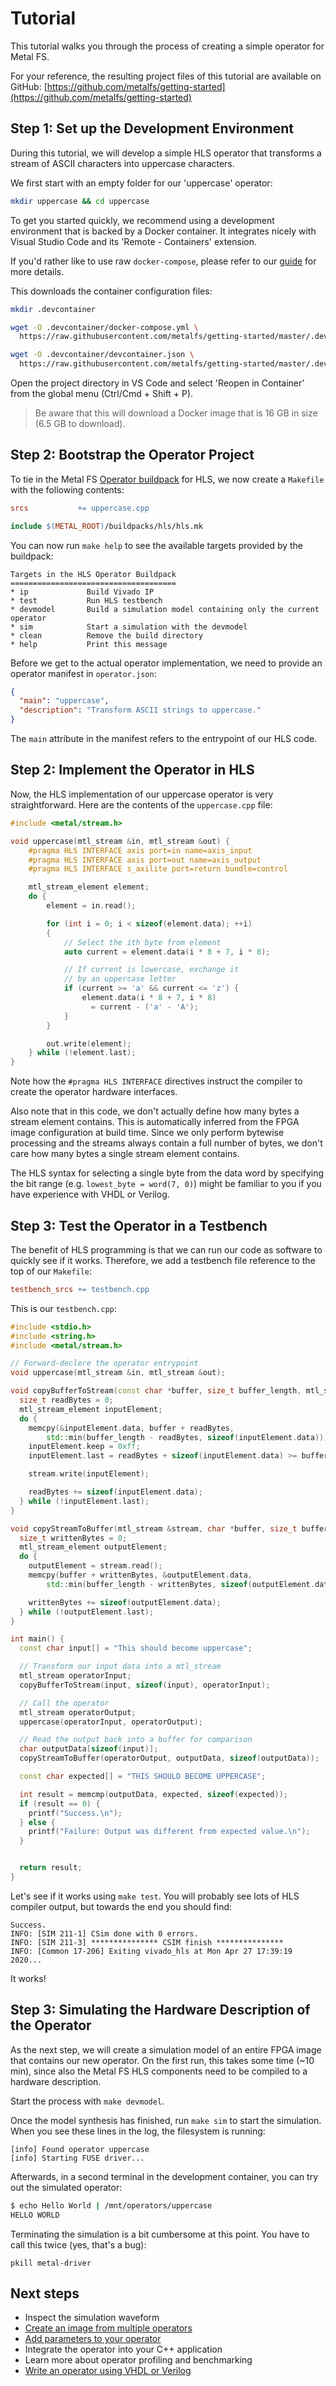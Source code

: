 # Tutorial

This tutorial walks you through the process of creating a simple operator for Metal FS.

For your reference, the resulting project files of this tutorial are available on GitHub: [https://github.com/metalfs/getting-started](https://github.com/metalfs/getting-started)

## Step 1: Set up the Development Environment

During this tutorial, we will develop a simple HLS operator that transforms a stream of ASCII characters into uppercase characters.

We first start with an empty folder for our 'uppercase' operator:

```bash
mkdir uppercase && cd uppercase
```

To get you started quickly, we recommend using a development environment that is backed by a Docker container.
It integrates nicely with Visual Studio Code and its 'Remote - Containers' extension.

If you'd rather like to use raw `docker-compose`, please refer to our [guide](docker_dev) for more details.

This downloads the container configuration files:

```bash
mkdir .devcontainer

wget -O .devcontainer/docker-compose.yml \
  https://raw.githubusercontent.com/metalfs/getting-started/master/.devcontainer/docker-compose.yml

wget -O .devcontainer/devcontainer.json \
  https://raw.githubusercontent.com/metalfs/getting-started/master/.devcontainer/devcontainer.json
```
Open the project directory in VS Code and select 'Reopen in Container' from the global menu (Ctrl/Cmd + Shift + P).

> Be aware that this will download a Docker image that is 16 GB in size (6.5 GB to download).

## Step 2: Bootstrap the Operator Project

To tie in the Metal FS [Operator buildpack](buildpacks) for HLS, we now create a `Makefile` with the following contents:

```Makefile
srcs           += uppercase.cpp

include $(METAL_ROOT)/buildpacks/hls/hls.mk
```

You can now run `make help` to see the available targets provided by the buildpack:

```
Targets in the HLS Operator Buildpack
=====================================
* ip             Build Vivado IP
* test           Run HLS testbench
* devmodel       Build a simulation model containing only the current operator
* sim            Start a simulation with the devmodel
* clean          Remove the build directory
* help           Print this message
```

Before we get to the actual operator implementation, we need to provide an operator manifest in `operator.json`:

```json
{
  "main": "uppercase",
  "description": "Transform ASCII strings to uppercase."
}
```

The `main` attribute in the manifest refers to the entrypoint of our HLS code.

## Step 2: Implement the Operator in HLS

Now, the HLS implementation of our uppercase operator is very straightforward.
Here are the contents of the `uppercase.cpp` file:

```cpp
#include <metal/stream.h>

void uppercase(mtl_stream &in, mtl_stream &out) {
    #pragma HLS INTERFACE axis port=in name=axis_input
    #pragma HLS INTERFACE axis port=out name=axis_output
    #pragma HLS INTERFACE s_axilite port=return bundle=control

    mtl_stream_element element;
    do {
        element = in.read();

        for (int i = 0; i < sizeof(element.data); ++i)
        {
            // Select the ith byte from element
            auto current = element.data(i * 8 + 7, i * 8);

            // If current is lowercase, exchange it
            // by an uppercase letter
            if (current >= 'a' && current <= 'z') {
                element.data(i * 8 + 7, i * 8)
                  = current - ('a' - 'A');
            }
        }

        out.write(element);
    } while (!element.last);
}
```

Note how the `#pragma HLS INTERFACE` directives instruct the compiler to create the operator hardware interfaces.

Also note that in this code, we don't actually define how many bytes a stream element contains.
This is automatically inferred from the FPGA image configuration at build time.
Since we only perform bytewise processing and the streams always contain a full number of bytes, we don't care how many bytes a single stream element contains.

The HLS syntax for selecting a single byte from the data word by specifying the bit range (e.g. `lowest_byte = word(7, 0)`) might be familiar to you if you have experience with VHDL or Verilog.

## Step 3: Test the Operator in a Testbench

The benefit of HLS programming is that we can run our code as software to quickly see if it works.
Therefore, we add a testbench file reference to the top of our `Makefile`:

```Makefile
testbench_srcs += testbench.cpp
```

This is our `testbench.cpp`:
```cpp
#include <stdio.h>
#include <string.h>
#include <metal/stream.h>

// Forward-declere the operator entrypoint
void uppercase(mtl_stream &in, mtl_stream &out);

void copyBufferToStream(const char *buffer, size_t buffer_length, mtl_stream &stream) {
  size_t readBytes = 0;
  mtl_stream_element inputElement;
  do {
    memcpy(&inputElement.data, buffer + readBytes,
        std::min(buffer_length - readBytes, sizeof(inputElement.data)));
    inputElement.keep = 0xff;
    inputElement.last = readBytes + sizeof(inputElement.data) >= buffer_length;

    stream.write(inputElement);

    readBytes += sizeof(inputElement.data);
  } while (!inputElement.last);
}

void copyStreamToBuffer(mtl_stream &stream, char *buffer, size_t buffer_length) {
  size_t writtenBytes = 0;
  mtl_stream_element outputElement;
  do {
    outputElement = stream.read();
    memcpy(buffer + writtenBytes, &outputElement.data,
        std::min(buffer_length - writtenBytes, sizeof(outputElement.data)));

    writtenBytes += sizeof(outputElement.data);
  } while (!outputElement.last);
}

int main() {
  const char input[] = "This should become uppercase";

  // Transform our input data into a mtl_stream
  mtl_stream operatorInput;
  copyBufferToStream(input, sizeof(input), operatorInput);

  // Call the operator
  mtl_stream operatorOutput;
  uppercase(operatorInput, operatorOutput);

  // Read the output back into a buffer for comparison
  char outputData[sizeof(input)];
  copyStreamToBuffer(operatorOutput, outputData, sizeof(outputData));

  const char expected[] = "THIS SHOULD BECOME UPPERCASE";

  int result = memcmp(outputData, expected, sizeof(expected));
  if (result == 0) {
    printf("Success.\n");
  } else {
    printf("Failure: Output was different from expected value.\n");
  }


  return result;
}
```

Let's see if it works using `make test`. You will probably see lots of HLS compiler output, but towards the end you should find:
```
Success.
INFO: [SIM 211-1] CSim done with 0 errors.
INFO: [SIM 211-3] *************** CSIM finish ***************
INFO: [Common 17-206] Exiting vivado_hls at Mon Apr 27 17:39:19 2020...
```

It works!

## Step 3: Simulating the Hardware Description of the Operator

As the next step, we will create a simulation model of an entire FPGA image that contains our new operator.
On the first run, this takes some time (~10 min), since also the Metal FS HLS components need to be compiled to a hardware description.

Start the process with `make devmodel`.

Once the model synthesis has finished, run `make sim` to start the simulation.
When you see these lines in the log, the filesystem is running:

```
[info] Found operator uppercase
[info] Starting FUSE driver...
```

Afterwards, in a second terminal in the development container, you can try out the simulated operator:

```bash
$ echo Hello World | /mnt/operators/uppercase
HELLO WORLD
```

Terminating the simulation is a bit cumbersome at this point. You have to call this twice (yes, that's a bug):
```
pkill metal-driver
```

## Next steps

 - Inspect the simulation waveform
 - [Create an image from multiple operators](image_manifest)
 - [Add parameters to your operator](operator_parameters)
 - Integrate the operator into your C++ application
 - Learn more about operator profiling and benchmarking
 - [Write an operator using VHDL or Verilog](buildpacks)
